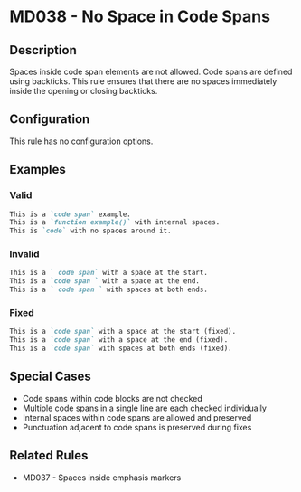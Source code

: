 # MD038 - No Space in Code Spans

## Description

Spaces inside code span elements are not allowed. Code spans are defined using backticks. This rule ensures that there are no spaces immediately inside the opening or closing backticks.

## Configuration

This rule has no configuration options.

## Examples

### Valid

```markdown
This is a `code span` example.
This is a `function example()` with internal spaces.
This is `code` with no spaces around it.
```

### Invalid

```markdown
This is a ` code span` with a space at the start.
This is a `code span ` with a space at the end.
This is a ` code span ` with spaces at both ends.
```

### Fixed

```markdown
This is a `code span` with a space at the start (fixed).
This is a `code span` with a space at the end (fixed).
This is a `code span` with spaces at both ends (fixed).
```

## Special Cases

- Code spans within code blocks are not checked
- Multiple code spans in a single line are each checked individually
- Internal spaces within code spans are allowed and preserved
- Punctuation adjacent to code spans is preserved during fixes

## Related Rules

- MD037 - Spaces inside emphasis markers
